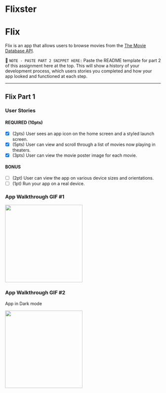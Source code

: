 # Flixster
# Flix

Flix is an app that allows users to browse movies from the [The Movie Database API](http://docs.themoviedb.apiary.io/#).

📝 `NOTE - PASTE PART 2 SNIPPET HERE:` Paste the README template for part 2 of this assignment here at the top. This will show a history of your development process, which users stories you completed and how your app looked and functioned at each step.

---

## Flix Part 1

### User Stories

#### REQUIRED (10pts)
- [x] (2pts) User sees an app icon on the home screen and a styled launch screen.
- [x] (5pts) User can view and scroll through a list of movies now playing in theaters.
- [x] (3pts) User can view the movie poster image for each movie.

#### BONUS
- [ ] (2pt) User can view the app on various device sizes and orientations.
- [ ] (1pt) Run your app on a real device.

### App Walkthrough GIF #1

<img src="https://media.giphy.com/media/Zo17tnRj4qefFe4gWV/giphy.gif" width=250><br>

### App Walkthrough GIF #2

App in Dark mode

<img src="https://media.giphy.com/media/tV1PKtcCfVbO2dP1KB/giphy.gif" width=250><br>



